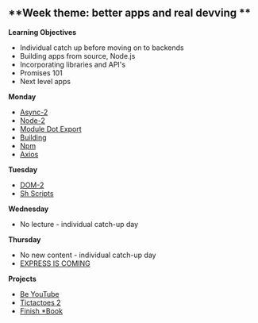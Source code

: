## **Week theme: better apps and real devving  **
  
**Learning Objectives**  
  * Individual catch up before moving on to backends  
  * Building apps from source, Node.js    
  * Incorporating libraries and API's  
  * Promises 101   
  * Next level apps  
  

**Monday**   
  * [Async-2](https://github.com/jankeLearning/content-md/blob/master/js/04-async-2.md)  
  * [Node-2](https://github.com/jankeLearning/content-md/blob/master/node%2Bexpress/04-node-2.md)  
  * [Module Dot Export](https://github.com/jankeLearning/content-md/blob/master/js/04-module-dot-export.md)
  * [Building](https://github.com/jankeLearning/content-md/blob/master/dev-knowledge/04-packaging.md)  
  * [Npm](https://github.com/jankeLearning/content-md/blob/master/tools/04-npm.md)  
  * [Axios](https://github.com/jankeLearning/content-md/blob/master/npm-modules/04-axios.md) 

**Tuesday**  
  * [DOM-2](https://github.com/jankeLearning/content-md/blob/master/frontend/04-DOM-2.md)  
  * [Sh Scripts](https://github.com/jankeLearning/content-md/blob/master/dev-knowledge/04-sh-scripts.md)

**Wednesday**  
  * No lecture - individual catch-up day 


**Thursday**  
  * No new content - individual catch-up day 
  * [EXPRESS IS COMING](https://github.com/jankeLearning/content-md/blob/master/node%2Bexpress/04-express-is-coming.md)
  
**Projects**  
  * [Be YouTube](https://github.com/jankeLearning/projects/tree/master/04-be-you-tube)  
  * [Tictactoes 2](https://github.com/jankeLearning/projects/blob/master/tictactoes/2-tictapps)  
  * [Finish *Book](https://github.com/jankeLearning/projects/blob/master/star-book)
  
